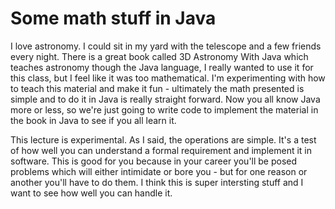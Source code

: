 # Some math stuff in Java
I love astronomy. I could sit in my yard with the telescope and a few friends every night. There is a great book called 
3D Astronomy With Java which teaches astronomy though the Java language, I really wanted to use it for this class, but I feel like it was too mathematical. I'm experimenting with how to teach this material and make it fun - ultimately the math presented is simple and to do it in Java is really straight forward. Now you all know Java more or less, so we're just going to write code to implement the material in the book in Java to see if you all learn it. 

This lecture is experimental. As I said, the operations are simple. It's a test of how well you can understand a formal requirement and implement it in software. This is good for you because in your career you'll be posed problems which will either intimidate or bore you - but for one reason or another you'll have to do them. I think this is super intersting stuff and I want to see how well you can handle it.
